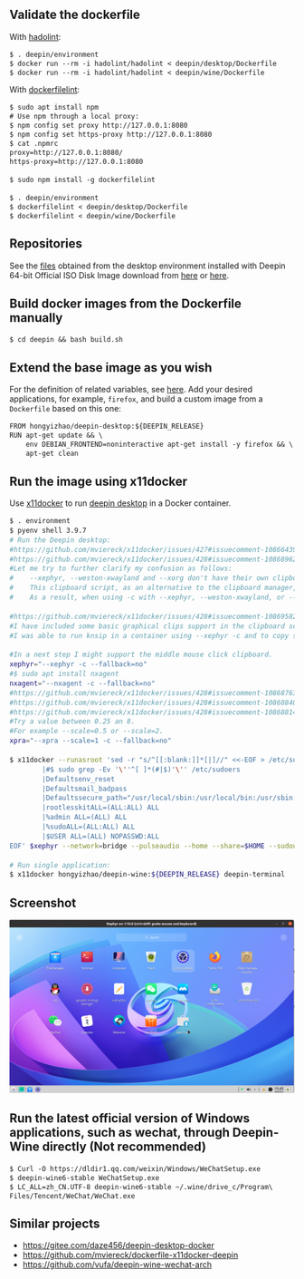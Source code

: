 ## Validate the dockerfile

With [hadolint](https://github.com/hadolint/hadolint/issues/506):
```shell
$ . deepin/environment 
$ docker run --rm -i hadolint/hadolint < deepin/desktop/Dockerfile
$ docker run --rm -i hadolint/hadolint < deepin/wine/Dockerfile
```
With [dockerfilelint](https://github.com/replicatedhq/dockerfilelint):
```shell
$ sudo apt install npm
# Use npm through a local proxy:
$ npm config set proxy http://127.0.0.1:8080
$ npm config set https-proxy http://127.0.0.1:8080
$ cat .npmrc
proxy=http://127.0.0.1:8080/
https-proxy=http://127.0.0.1:8080

$ sudo npm install -g dockerfilelint

$ . deepin/environment
$ dockerfilelint < deepin/desktop/Dockerfile
$ dockerfilelint < deepin/wine/Dockerfile
```

## Repositories
See the [files](https://github.com/hongyi-zhao/dockerfile/tree/master/deepin/etc/apt) obtained from the desktop environment installed with Deepin 64-bit Official ISO Disk Image download from [here](https://cdimage.deepin.com/releases/) or [here](https://www.deepin.org/en/download/).

## Build docker images from the Dockerfile manually

```shell
$ cd deepin && bash build.sh
```

## Extend the base image as you wish
For the definition of related variables, see [here](https://github.com/hongyi-zhao/dockerfile/blob/master/deepin/environment). Add your desired applications, for example, `firefox`, and build a custom image from a `Dockerfile` based on this one:
```shell
FROM hongyizhao/deepin-desktop:${DEEPIN_RELEASE}
RUN apt-get update && \
    env DEBIAN_FRONTEND=noninteractive apt-get install -y firefox && \
    apt-get clean
```


## Run the image using x11docker

Use [x11docker](https://github.com/mviereck/x11docker) to run [deepin desktop](https://www.deepin.org) in a Docker container. 

```bash
$ . environment
$ pyenv shell 3.9.7
# Run the Deepin desktop:
#https://github.com/mviereck/x11docker/issues/427#issuecomment-1086643968
#https://github.com/mviereck/x11docker/issues/428#issuecomment-1086896299
#Let me try to further clarify my confusion as follows:
#    --xephyr, --weston-xwayland and --xorg don't have their own clipboard manager.
#    This clipboard script, as an alternative to the clipboard manager, must be activated through the -c option.
#    As a result, when using -c with --xephyr, --weston-xwayland, or --xorg, this clipboard script will take effect.

#https://github.com/mviereck/x11docker/issues/428#issuecomment-1086958214
#I have included some basic graphical clips support in the clipboard script.
#I was able to run knsip in a container using --xephyr -c and to copy some graphics to the host clipboard.

#In a next step I might support the middle mouse click clipboard.
xephyr="--xephyr -c --fallback=no"
#$ sudo apt install nxagent
nxagent="--nxagent -c --fallback=no"
#https://github.com/mviereck/x11docker/issues/428#issuecomment-1086876392
#https://github.com/mviereck/x11docker/issues/428#issuecomment-1086884021
#https://github.com/mviereck/x11docker/issues/428#issuecomment-1086881441
#Try a value between 0.25 an 8.
#For example --scale=0.5 or --scale=2.
xpra="--xpra --scale=1 -c --fallback=no"

$ x11docker --runasroot 'sed -r "s/^[[:blank:]]*[|]//" <<-EOF > /etc/sudoers
        |#$ sudo grep -Ev '\''^[ ]*(#|$)'\'' /etc/sudoers  
        |Defaultsenv_reset
        |Defaultsmail_badpass
        |Defaultssecure_path="/usr/local/sbin:/usr/local/bin:/usr/sbin:/usr/bin:/sbin:/bin:/snap/bin"
        |rootlesskitALL=(ALL:ALL) ALL
        |%admin ALL=(ALL) ALL
        |%sudoALL=(ALL:ALL) ALL
        |$USER ALL=(ALL) NOPASSWD:ALL
EOF' $xephyr --network=bridge --pulseaudio --home --share=$HOME --sudouser --desktop --init=systemd -- --device /dev/mem:/dev/mem --cap-add SYS_RAWIO --cap-add=IPC_LOCK --cap-add=NET_RAW --cap-add=NET_BIND_SERVICE -- hongyizhao/deepin-wine:${DEEPIN_RELEASE}

# Run single application:
$ x11docker hongyizhao/deepin-wine:${DEEPIN_RELEASE} deepin-terminal
```
## Screenshot
![image](https://github.com/hongyi-zhao/dockerfile/blob/master/deepin/screenshot.png)

## Run the latest official version of Windows applications, such as wechat, through Deepin-Wine directly (Not recommended)
```shell
$ Curl -O https://dldir1.qq.com/weixin/Windows/WeChatSetup.exe
$ deepin-wine6-stable WeChatSetup.exe
$ LC_ALL=zh_CN.UTF-8 deepin-wine6-stable ~/.wine/drive_c/Program\ Files/Tencent/WeChat/WeChat.exe
```
## Similar projects
- https://gitee.com/daze456/deepin-desktop-docker
- https://github.com/mviereck/dockerfile-x11docker-deepin
- https://github.com/vufa/deepin-wine-wechat-arch
